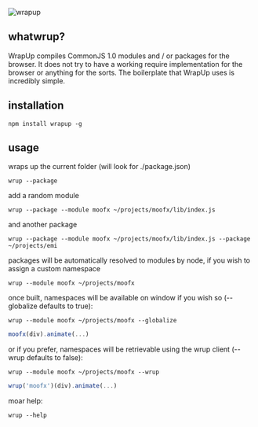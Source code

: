 ![wrapup](http://github.com/kamicane/wrapup/raw/master/assets/wrapup.png)

## whatwrup?

WrapUp compiles CommonJS 1.0 modules and / or packages for the browser.
It does not try to have a working require implementation for the browser or anything for the sorts. The boilerplate that WrapUp uses is incredibly simple.

## installation

```
npm install wrapup -g
```

## usage

wraps up the current folder (will look for ./package.json)

```
wrup --package
```

add a random module

```
wrup --package --module moofx ~/projects/moofx/lib/index.js
```

and another package

```
wrup --package --module moofx ~/projects/moofx/lib/index.js --package ~/projects/emi
```

packages will be automatically resolved to modules by node, if you wish to assign a custom namespace

```
wrup --module moofx ~/projects/moofx
```

once built, namespaces will be available on window if you wish so (--globalize defaults to true):

```
wrup --module moofx ~/projects/moofx --globalize
```

```javascript
moofx(div).animate(...)
```

or if you prefer, namespaces will be retrievable using the wrup client (--wrup defaults to false):

```
wrup --module moofx ~/projects/moofx --wrup
```

```javascript
wrup('moofx')(div).animate(...)
```

moar help:

```
wrup --help
```
